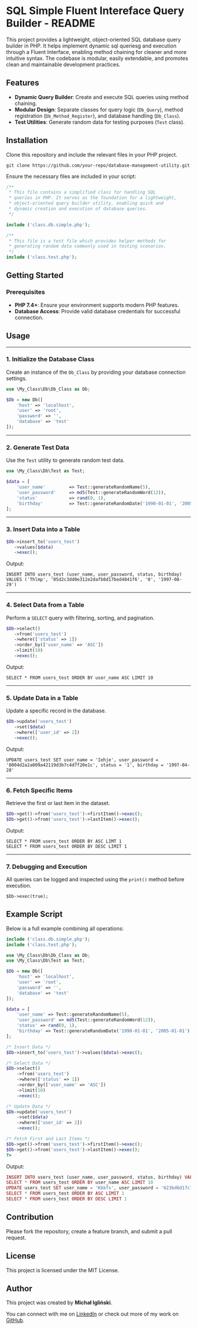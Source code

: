 
# SQL Simple Fluent Intereface Query Builder - README

This project provides a lightweight, object-oriented SQL database query builder in PHP. It helps implement dynamic sql queriesg and execution through a Fluent Interface, enabling method chaining for cleaner and more intuitive syntax. The codebase is modular, easily extendable, and promotes clean and maintainable development practices.

## Features

-   **Dynamic Query Builder**: Create and execute SQL queries using method chaining.
-   **Modular Design**: Separate classes for query logic (`Db_Query`), method registration (`Db_Method_Register`), and database handling (`Db_Class`).
-   **Test Utilities**: Generate random data for testing purposes (`Test` class).

## Installation

Clone this repository and include the relevant files in your PHP project.

`git clone https://github.com/your-repo/database-management-utility.git`

Ensure the necessary files are included in your script:

```php
/**
 * This file contains a simplified class for handling SQL
 * queries in PHP. It serves as the foundation for a lightweight,
 * object-oriented query builder utility, enabling quick and
 * dynamic creation and execution of database queries.
 */

include ('class.db.simple.php');

/**
 * This file is a test file which provides helper methods for
 * generating random data commonly used in testing scenarios.
 */
include ('class.test.php');
```

## Getting Started

### Prerequisites

-   **PHP 7.4+**: Ensure your environment supports modern PHP features.
-   **Database Access**: Provide valid database credentials for successful connection.

## Usage

---

### 1. Initialize the Database Class

Create an instance of the `Db_Class` by providing your database connection settings.

```php
use \My_Class\Db\Db_Class as Db;

$Db = new Db([
    'host' => 'localhost',
    'user' => 'root',
    'password' => '',
    'database' => 'test'
]);
```

---

### 2. Generate Test Data

Use the `Test` utility to generate random test data.

```php
use \My_Class\Db\Test as Test;

$data = [
    'user_name'         => Test::generateRandomName(5),
    'user_password'     => md5(Test::generateRandomWord(12)),
    'status'            => rand(0, 1),
    'birthday'          => Test::generateRandomDate('1990-01-01', '2005-01-01')
];
```

---

### 3. Insert Data into a Table

```php
$Db->insert_to('users_test')
   ->values($data)
   ->exec();
```

Output:

```
INSERT INTO users_test (user_name, user_password, status, birthday) VALUES ('Thlmp', '05d2c3dd0e312e2dafb8d17bed4841f6', '0', '1997-08-29')
```

---

### 4. Select Data from a Table

Perform a `SELECT` query with filtering, sorting, and pagination.

```php
$Db->select()
   ->from('users_test')
   ->where(['status' => 1])
   ->order_by(['user_name' => 'ASC'])
   ->limit(10)
   ->exec();
```

Output:

```
SELECT * FROM users_test ORDER BY user_name ASC LIMIT 10
```

---

### 5. Update Data in a Table

Update a specific record in the database.

```php
$Db->update('users_test')
   ->set($data)
   ->where(['user_id' => 2])
   ->exec();
```

Output:

```
UPDATE users_test SET user_name = 'Iehje', user_password = '8004d2a2a009a42119d3b7c4d7f20e1c', status = '1', birthday = '1997-04-28'
```

---

### 6. Fetch Specific Items

Retrieve the first or last item in the dataset.

```php
$Db->get()->from('users_test')->firstItem()->exec();
$Db->get()->from('users_test')->lastItem()->exec();
```

Output:
```
SELECT * FROM users_test ORDER BY ASC LIMT 1
SELECT * FROM users_test ORDER BY DESC LIMIT 1
```

---

### 7. Debugging and Execution

All queries can be logged and inspected using the `print()` method before execution.

`$Db->exec(true);`


## Example Script

Below is a full example combining all operations:

```php
include ('class.db.simple.php');
include ('class.test.php');

use \My_Class\Db\Db_Class as Db;
use \My_Class\Db\Test as Test;

$Db = new Db([
    'host' => 'localhost',
    'user' => 'root',
    'password' => '',
    'database' => 'test'
]);

$data = [
    'user_name' => Test::generateRandomName(5),
    'user_password' => md5(Test::generateRandomWord(12)),
    'status' => rand(0, 1),
    'birthday' => Test::generateRandomDate('1990-01-01', '2005-01-01')
];

/* Insert Data */
$Db->insert_to('users_test')->values($data)->exec();

/* Select Data */
$Db->select()
    ->from('users_test')
    ->where(['status' => 1])
    ->order_by(['user_name' => 'ASC'])
    ->limit(10)
    ->exec();

/* Update Data */
$Db->update('users_test')
    ->set($data)
    ->where(['user_id' => 2])
    ->exec();

/* Fetch First and Last Items */
$Db->get()->from('users_test')->firstItem()->exec();
$Db->get()->from('users_test')->lastItem()->exec();
?>
```

Output:

```php
INSERT INTO users_test (user_name, user_password, status, birthday) VALUES ('Cttxl', 'a28e5ab9b7792501646e49a7b5130ab2', '1', '2003-05-06')
SELECT * FROM users_test ORDER BY user_name ASC LIMIT 10
UPDATE users_test SET user_name = 'Kbkfs', user_password = '623bd6d17c7353c9ea0125e497a5edec', status = '1', birthday = '1991-09-11'
SELECT * FROM users_test ORDER BY ASC LIMIT 1
SELECT * FROM users_test ORDER BY DESC LIMIT 1
```

## Contribution

Please fork the repository, create a feature branch, and submit a pull request.

## License

This project is licensed under the MIT License.

## Author

This project was created by **Michał Igliński**.

You can connect with me on [LinkedIn](https://www.linkedin.com/in/miglinski) or
check out more of my work on [GitHub](https://github.com/michaliglinski).
